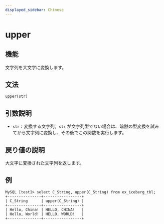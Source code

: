 ```yaml
---
displayed_sidebar: Chinese
---
```


# upper

## 機能

文字列を大文字に変換します。

## 文法

```haskell
upper(str)
```

## 引数説明

- `str`：変換する文字列。`str` が文字列型でない場合は、暗黙の型変換を試みてから文字列に変換し、その後でこの関数を実行します。

## 戻り値の説明

大文字に変換された文字列を返します。

## 例

```plaintext
MySQL [test]> select C_String, upper(C_String) from ex_iceberg_tbl;
+---------------+-----------------+
| C_String      | upper(C_String) |
+---------------+-----------------+
| Hello, China! | HELLO, CHINA!   |
| Hello, World! | HELLO, WORLD!   |
+---------------+-----------------+
```
